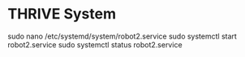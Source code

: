 # THRIVE System
 
sudo nano /etc/systemd/system/robot2.service
sudo systemctl start robot2.service
sudo systemctl status robot2.service